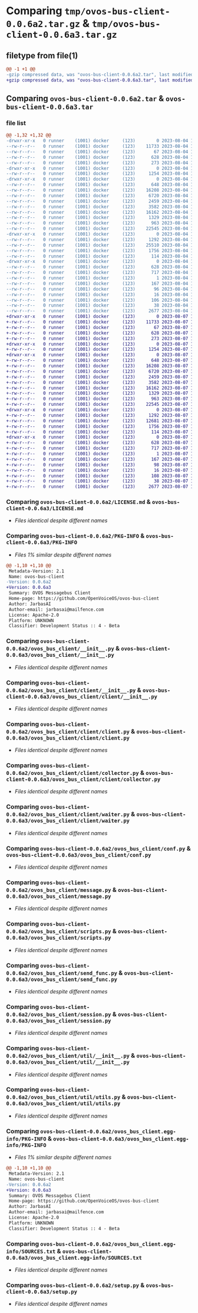 # Comparing `tmp/ovos-bus-client-0.0.6a2.tar.gz` & `tmp/ovos-bus-client-0.0.6a3.tar.gz`

## filetype from file(1)

```diff
@@ -1 +1 @@
-gzip compressed data, was "ovos-bus-client-0.0.6a2.tar", last modified: Fri Aug  4 17:40:17 2023, max compression
+gzip compressed data, was "ovos-bus-client-0.0.6a3.tar", last modified: Mon Aug  7 19:45:40 2023, max compression
```

## Comparing `ovos-bus-client-0.0.6a2.tar` & `ovos-bus-client-0.0.6a3.tar`

### file list

```diff
@@ -1,32 +1,32 @@
-drwxr-xr-x   0 runner    (1001) docker     (123)        0 2023-08-04 17:40:17.615738 ovos-bus-client-0.0.6a2/
--rw-r--r--   0 runner    (1001) docker     (123)    11733 2023-08-04 17:40:17.000000 ovos-bus-client-0.0.6a2/LICENSE.md
--rw-r--r--   0 runner    (1001) docker     (123)       67 2023-08-04 17:40:17.000000 ovos-bus-client-0.0.6a2/MANIFEST.in
--rw-r--r--   0 runner    (1001) docker     (123)      628 2023-08-04 17:40:17.615738 ovos-bus-client-0.0.6a2/PKG-INFO
--rw-r--r--   0 runner    (1001) docker     (123)      273 2023-08-04 17:40:17.000000 ovos-bus-client-0.0.6a2/README.md
-drwxr-xr-x   0 runner    (1001) docker     (123)        0 2023-08-04 17:40:17.615738 ovos-bus-client-0.0.6a2/ovos_bus_client/
--rw-r--r--   0 runner    (1001) docker     (123)     1254 2023-08-04 17:40:17.000000 ovos-bus-client-0.0.6a2/ovos_bus_client/__init__.py
-drwxr-xr-x   0 runner    (1001) docker     (123)        0 2023-08-04 17:40:17.615738 ovos-bus-client-0.0.6a2/ovos_bus_client/client/
--rw-r--r--   0 runner    (1001) docker     (123)      648 2023-08-04 17:40:17.000000 ovos-bus-client-0.0.6a2/ovos_bus_client/client/__init__.py
--rw-r--r--   0 runner    (1001) docker     (123)    16208 2023-08-04 17:40:17.000000 ovos-bus-client-0.0.6a2/ovos_bus_client/client/client.py
--rw-r--r--   0 runner    (1001) docker     (123)     6720 2023-08-04 17:40:17.000000 ovos-bus-client-0.0.6a2/ovos_bus_client/client/collector.py
--rw-r--r--   0 runner    (1001) docker     (123)     2459 2023-08-04 17:40:17.000000 ovos-bus-client-0.0.6a2/ovos_bus_client/client/waiter.py
--rw-r--r--   0 runner    (1001) docker     (123)     3582 2023-08-04 17:40:17.000000 ovos-bus-client-0.0.6a2/ovos_bus_client/conf.py
--rw-r--r--   0 runner    (1001) docker     (123)    16162 2023-08-04 17:40:17.000000 ovos-bus-client-0.0.6a2/ovos_bus_client/message.py
--rw-r--r--   0 runner    (1001) docker     (123)     1329 2023-08-04 17:40:17.000000 ovos-bus-client-0.0.6a2/ovos_bus_client/scripts.py
--rw-r--r--   0 runner    (1001) docker     (123)      963 2023-08-04 17:40:17.000000 ovos-bus-client-0.0.6a2/ovos_bus_client/send_func.py
--rw-r--r--   0 runner    (1001) docker     (123)    22545 2023-08-04 17:40:17.000000 ovos-bus-client-0.0.6a2/ovos_bus_client/session.py
-drwxr-xr-x   0 runner    (1001) docker     (123)        0 2023-08-04 17:40:17.615738 ovos-bus-client-0.0.6a2/ovos_bus_client/util/
--rw-r--r--   0 runner    (1001) docker     (123)     1292 2023-08-04 17:40:17.000000 ovos-bus-client-0.0.6a2/ovos_bus_client/util/__init__.py
--rw-r--r--   0 runner    (1001) docker     (123)    25510 2023-08-04 17:40:17.000000 ovos-bus-client-0.0.6a2/ovos_bus_client/util/scheduler.py
--rw-r--r--   0 runner    (1001) docker     (123)     1756 2023-08-04 17:40:17.000000 ovos-bus-client-0.0.6a2/ovos_bus_client/util/utils.py
--rw-r--r--   0 runner    (1001) docker     (123)      114 2023-08-04 17:40:17.000000 ovos-bus-client-0.0.6a2/ovos_bus_client/version.py
-drwxr-xr-x   0 runner    (1001) docker     (123)        0 2023-08-04 17:40:17.615738 ovos-bus-client-0.0.6a2/ovos_bus_client.egg-info/
--rw-r--r--   0 runner    (1001) docker     (123)      628 2023-08-04 17:40:17.000000 ovos-bus-client-0.0.6a2/ovos_bus_client.egg-info/PKG-INFO
--rw-r--r--   0 runner    (1001) docker     (123)      717 2023-08-04 17:40:17.000000 ovos-bus-client-0.0.6a2/ovos_bus_client.egg-info/SOURCES.txt
--rw-r--r--   0 runner    (1001) docker     (123)        1 2023-08-04 17:40:17.000000 ovos-bus-client-0.0.6a2/ovos_bus_client.egg-info/dependency_links.txt
--rw-r--r--   0 runner    (1001) docker     (123)      167 2023-08-04 17:40:17.000000 ovos-bus-client-0.0.6a2/ovos_bus_client.egg-info/entry_points.txt
--rw-r--r--   0 runner    (1001) docker     (123)       96 2023-08-04 17:40:17.000000 ovos-bus-client-0.0.6a2/ovos_bus_client.egg-info/requires.txt
--rw-r--r--   0 runner    (1001) docker     (123)       16 2023-08-04 17:40:17.000000 ovos-bus-client-0.0.6a2/ovos_bus_client.egg-info/top_level.txt
--rw-r--r--   0 runner    (1001) docker     (123)      106 2023-08-04 17:40:17.000000 ovos-bus-client-0.0.6a2/requirements.txt
--rw-r--r--   0 runner    (1001) docker     (123)       38 2023-08-04 17:40:17.615738 ovos-bus-client-0.0.6a2/setup.cfg
--rw-r--r--   0 runner    (1001) docker     (123)     2677 2023-08-04 17:40:17.000000 ovos-bus-client-0.0.6a2/setup.py
+drwxr-xr-x   0 runner    (1001) docker     (123)        0 2023-08-07 19:45:40.405468 ovos-bus-client-0.0.6a3/
+-rw-r--r--   0 runner    (1001) docker     (123)    11733 2023-08-07 19:45:39.000000 ovos-bus-client-0.0.6a3/LICENSE.md
+-rw-r--r--   0 runner    (1001) docker     (123)       67 2023-08-07 19:45:39.000000 ovos-bus-client-0.0.6a3/MANIFEST.in
+-rw-r--r--   0 runner    (1001) docker     (123)      628 2023-08-07 19:45:40.405468 ovos-bus-client-0.0.6a3/PKG-INFO
+-rw-r--r--   0 runner    (1001) docker     (123)      273 2023-08-07 19:45:39.000000 ovos-bus-client-0.0.6a3/README.md
+drwxr-xr-x   0 runner    (1001) docker     (123)        0 2023-08-07 19:45:40.405468 ovos-bus-client-0.0.6a3/ovos_bus_client/
+-rw-r--r--   0 runner    (1001) docker     (123)     1254 2023-08-07 19:45:39.000000 ovos-bus-client-0.0.6a3/ovos_bus_client/__init__.py
+drwxr-xr-x   0 runner    (1001) docker     (123)        0 2023-08-07 19:45:40.405468 ovos-bus-client-0.0.6a3/ovos_bus_client/client/
+-rw-r--r--   0 runner    (1001) docker     (123)      648 2023-08-07 19:45:39.000000 ovos-bus-client-0.0.6a3/ovos_bus_client/client/__init__.py
+-rw-r--r--   0 runner    (1001) docker     (123)    16208 2023-08-07 19:45:39.000000 ovos-bus-client-0.0.6a3/ovos_bus_client/client/client.py
+-rw-r--r--   0 runner    (1001) docker     (123)     6720 2023-08-07 19:45:39.000000 ovos-bus-client-0.0.6a3/ovos_bus_client/client/collector.py
+-rw-r--r--   0 runner    (1001) docker     (123)     2459 2023-08-07 19:45:39.000000 ovos-bus-client-0.0.6a3/ovos_bus_client/client/waiter.py
+-rw-r--r--   0 runner    (1001) docker     (123)     3582 2023-08-07 19:45:39.000000 ovos-bus-client-0.0.6a3/ovos_bus_client/conf.py
+-rw-r--r--   0 runner    (1001) docker     (123)    16162 2023-08-07 19:45:39.000000 ovos-bus-client-0.0.6a3/ovos_bus_client/message.py
+-rw-r--r--   0 runner    (1001) docker     (123)     1329 2023-08-07 19:45:39.000000 ovos-bus-client-0.0.6a3/ovos_bus_client/scripts.py
+-rw-r--r--   0 runner    (1001) docker     (123)      963 2023-08-07 19:45:39.000000 ovos-bus-client-0.0.6a3/ovos_bus_client/send_func.py
+-rw-r--r--   0 runner    (1001) docker     (123)    22545 2023-08-07 19:45:39.000000 ovos-bus-client-0.0.6a3/ovos_bus_client/session.py
+drwxr-xr-x   0 runner    (1001) docker     (123)        0 2023-08-07 19:45:40.405468 ovos-bus-client-0.0.6a3/ovos_bus_client/util/
+-rw-r--r--   0 runner    (1001) docker     (123)     1292 2023-08-07 19:45:39.000000 ovos-bus-client-0.0.6a3/ovos_bus_client/util/__init__.py
+-rw-r--r--   0 runner    (1001) docker     (123)    12681 2023-08-07 19:45:39.000000 ovos-bus-client-0.0.6a3/ovos_bus_client/util/scheduler.py
+-rw-r--r--   0 runner    (1001) docker     (123)     1756 2023-08-07 19:45:39.000000 ovos-bus-client-0.0.6a3/ovos_bus_client/util/utils.py
+-rw-r--r--   0 runner    (1001) docker     (123)      114 2023-08-07 19:45:39.000000 ovos-bus-client-0.0.6a3/ovos_bus_client/version.py
+drwxr-xr-x   0 runner    (1001) docker     (123)        0 2023-08-07 19:45:40.405468 ovos-bus-client-0.0.6a3/ovos_bus_client.egg-info/
+-rw-r--r--   0 runner    (1001) docker     (123)      628 2023-08-07 19:45:40.000000 ovos-bus-client-0.0.6a3/ovos_bus_client.egg-info/PKG-INFO
+-rw-r--r--   0 runner    (1001) docker     (123)      717 2023-08-07 19:45:40.000000 ovos-bus-client-0.0.6a3/ovos_bus_client.egg-info/SOURCES.txt
+-rw-r--r--   0 runner    (1001) docker     (123)        1 2023-08-07 19:45:40.000000 ovos-bus-client-0.0.6a3/ovos_bus_client.egg-info/dependency_links.txt
+-rw-r--r--   0 runner    (1001) docker     (123)      167 2023-08-07 19:45:40.000000 ovos-bus-client-0.0.6a3/ovos_bus_client.egg-info/entry_points.txt
+-rw-r--r--   0 runner    (1001) docker     (123)       98 2023-08-07 19:45:40.000000 ovos-bus-client-0.0.6a3/ovos_bus_client.egg-info/requires.txt
+-rw-r--r--   0 runner    (1001) docker     (123)       16 2023-08-07 19:45:40.000000 ovos-bus-client-0.0.6a3/ovos_bus_client.egg-info/top_level.txt
+-rw-r--r--   0 runner    (1001) docker     (123)      108 2023-08-07 19:45:39.000000 ovos-bus-client-0.0.6a3/requirements.txt
+-rw-r--r--   0 runner    (1001) docker     (123)       38 2023-08-07 19:45:40.405468 ovos-bus-client-0.0.6a3/setup.cfg
+-rw-r--r--   0 runner    (1001) docker     (123)     2677 2023-08-07 19:45:39.000000 ovos-bus-client-0.0.6a3/setup.py
```

### Comparing `ovos-bus-client-0.0.6a2/LICENSE.md` & `ovos-bus-client-0.0.6a3/LICENSE.md`

 * *Files identical despite different names*

### Comparing `ovos-bus-client-0.0.6a2/PKG-INFO` & `ovos-bus-client-0.0.6a3/PKG-INFO`

 * *Files 1% similar despite different names*

```diff
@@ -1,10 +1,10 @@
 Metadata-Version: 2.1
 Name: ovos-bus-client
-Version: 0.0.6a2
+Version: 0.0.6a3
 Summary: OVOS Messagebus Client
 Home-page: https://github.com/OpenVoiceOS/ovos-bus-client
 Author: JarbasAI
 Author-email: jarbasai@mailfence.com
 License: Apache-2.0
 Platform: UNKNOWN
 Classifier: Development Status :: 4 - Beta
```

### Comparing `ovos-bus-client-0.0.6a2/ovos_bus_client/__init__.py` & `ovos-bus-client-0.0.6a3/ovos_bus_client/__init__.py`

 * *Files identical despite different names*

### Comparing `ovos-bus-client-0.0.6a2/ovos_bus_client/client/__init__.py` & `ovos-bus-client-0.0.6a3/ovos_bus_client/client/__init__.py`

 * *Files identical despite different names*

### Comparing `ovos-bus-client-0.0.6a2/ovos_bus_client/client/client.py` & `ovos-bus-client-0.0.6a3/ovos_bus_client/client/client.py`

 * *Files identical despite different names*

### Comparing `ovos-bus-client-0.0.6a2/ovos_bus_client/client/collector.py` & `ovos-bus-client-0.0.6a3/ovos_bus_client/client/collector.py`

 * *Files identical despite different names*

### Comparing `ovos-bus-client-0.0.6a2/ovos_bus_client/client/waiter.py` & `ovos-bus-client-0.0.6a3/ovos_bus_client/client/waiter.py`

 * *Files identical despite different names*

### Comparing `ovos-bus-client-0.0.6a2/ovos_bus_client/conf.py` & `ovos-bus-client-0.0.6a3/ovos_bus_client/conf.py`

 * *Files identical despite different names*

### Comparing `ovos-bus-client-0.0.6a2/ovos_bus_client/message.py` & `ovos-bus-client-0.0.6a3/ovos_bus_client/message.py`

 * *Files identical despite different names*

### Comparing `ovos-bus-client-0.0.6a2/ovos_bus_client/scripts.py` & `ovos-bus-client-0.0.6a3/ovos_bus_client/scripts.py`

 * *Files identical despite different names*

### Comparing `ovos-bus-client-0.0.6a2/ovos_bus_client/send_func.py` & `ovos-bus-client-0.0.6a3/ovos_bus_client/send_func.py`

 * *Files identical despite different names*

### Comparing `ovos-bus-client-0.0.6a2/ovos_bus_client/session.py` & `ovos-bus-client-0.0.6a3/ovos_bus_client/session.py`

 * *Files identical despite different names*

### Comparing `ovos-bus-client-0.0.6a2/ovos_bus_client/util/__init__.py` & `ovos-bus-client-0.0.6a3/ovos_bus_client/util/__init__.py`

 * *Files identical despite different names*

### Comparing `ovos-bus-client-0.0.6a2/ovos_bus_client/util/utils.py` & `ovos-bus-client-0.0.6a3/ovos_bus_client/util/utils.py`

 * *Files identical despite different names*

### Comparing `ovos-bus-client-0.0.6a2/ovos_bus_client.egg-info/PKG-INFO` & `ovos-bus-client-0.0.6a3/ovos_bus_client.egg-info/PKG-INFO`

 * *Files 1% similar despite different names*

```diff
@@ -1,10 +1,10 @@
 Metadata-Version: 2.1
 Name: ovos-bus-client
-Version: 0.0.6a2
+Version: 0.0.6a3
 Summary: OVOS Messagebus Client
 Home-page: https://github.com/OpenVoiceOS/ovos-bus-client
 Author: JarbasAI
 Author-email: jarbasai@mailfence.com
 License: Apache-2.0
 Platform: UNKNOWN
 Classifier: Development Status :: 4 - Beta
```

### Comparing `ovos-bus-client-0.0.6a2/ovos_bus_client.egg-info/SOURCES.txt` & `ovos-bus-client-0.0.6a3/ovos_bus_client.egg-info/SOURCES.txt`

 * *Files identical despite different names*

### Comparing `ovos-bus-client-0.0.6a2/setup.py` & `ovos-bus-client-0.0.6a3/setup.py`

 * *Files identical despite different names*

